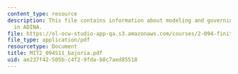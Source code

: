 ```yaml
---
content_type: resource
description: This file contains information about modeling and governing parameters
  in ADINA.
file: https://ol-ocw-studio-app-qa.s3.amazonaws.com/courses/2-094-finite-element-analysis-of-solids-and-fluids-ii-spring-2011/ae237f42505bc4f29fdab8c7aed85518_MIT2_094S11_bajoria.pdf
file_type: application/pdf
resourcetype: Document
title: MIT2_094S11_bajoria.pdf
uid: ae237f42-505b-c4f2-9fda-b8c7aed85518
---
```

